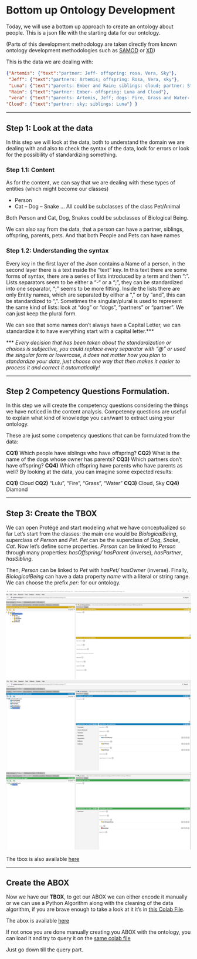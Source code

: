 # Bottom up Ontology Development

Today, we will use a bottom up approach to create an ontology about people. This is a json file with the starting data for our ontology. 

(Parts of this development methodology are taken directly from known ontology development methodologies such as [SAMOD](https://essepuntato.it/samod/) or [XD](http://extremedesign.sourceforge.net/))

This is the data we are dealing with:

```json
{"Artemis": {"text":"partner: Jeff- offspring: rosa, Vera, Sky"},
 "Jeff": {"text":"partners: Artemis; offspring: Rosa, Vera, sky"},
 "Luna": {"text":"parents: Ember and Rain; siblings: cloud; partner: Stella; offspring: Diamond; dog: Lulu; cats: Sun"},
 "Rain": {"text":"partner: Ember- offspring: Luna and Cloud"},
 "vera": {"text":"parents: Artemis, Jeff; dogs: Fire, Grass and Water- snakes: Happy; siblings: Rosa, Sky"},
"Cloud": {"text":"partner: sky; siblings: Luna"} }
```
***

## Step 1: Look at the data

In this step we will look at the data, both to understand the domain we are dealing with and also to check the syntax of the data,  look for errors or look for the possibility of standardizing something.

### Step 1.1: Content
As for the content, we can say that we are dealing with these types of entities (which might become our classes)
* Person
* Cat – Dog – Snake … All could be subclasses of the class Pet/Animal

Both Person and Cat, Dog, Snakes could be subclasses of Biological Being.

We can also say from the data, that a person can have a partner, siblings, offspring, parents, pets. And that both People and Pets can have names

### Step 1.2: Understanding the syntax
Every key in the first layer of the Json contains a Name of a person, in the second layer there is a text inside the “text” key.
In this text there are some forms of syntax, there are a series of lists introduced by a term and then “:”. 
Lists separators seem to be either a “-“ or a “;”, they can be standardized into one separator, “;” seems to be more fitting. 
Inside the lists there are only Entity names, which are separated by either a “,” or by “and”, this can be standardized to “,”. 
Sometimes the singular/plural is used to represent the same kind of lists: look at “dog” or “dogs”, “partners” or “partner”. We can just keep the plural form. 

We can see that some names don’t always have a Capital Letter, we can standardize it to have everything start with a capital letter.***

*** _Every decision that has been taken about the standardization or choices is subjective, you could replace every separator with “@” or used the singular form or lowercase, it does not matter how you plan to standardize your data, just choose one way that then makes it easier to process it and correct it automatically!_

***
## Step 2  Competency Questions Formulation.
In this step we will create the competency questions considering the things we have noticed in the content analysis.
Competency questions are useful to explain what kind of knowledge you can/want to extract using your ontology.

These are just some competency questions that can be formulated from the data:

**CQ1)** Which people have siblings who have offspring?
**CQ2)** What is the name of the dogs whose owner has parents?
**CQ3)** Which partners don’t have offspring?
**CQ4)** Which offspring have parents who have parents as well?
By looking at the data, you can imagine some expected results:

**CQ1)** Cloud
**CQ2)** “Lulu”, “Fire”, “Grass”, “Water”
**CQ3)** Cloud, Sky
**CQ4)** Diamond

***
## Step 3: Create the TBOX

We can open Protégé and start modeling what we have conceptualized so far
Let’s start from the classes: the main one would be _BiologicalBeing_, superclass of _Person_ and _Pet_. _Pet_ can be the superclass of _Dog_, _Snake_, _Cat_.
Now let’s define some properties.
_Person_ can be linked to _Person_ through many properties:
_hasOffspring/ hasParent_ (inverse), _hasPartner_, _hasSibling_.

Then, _Person_ can be linked to _Pet_ with _hasPet/ hasOwner_ (inverse).
Finally, _BiologicalBeing_ can have a data property _name_ with a literal or string range.
We can choose the prefix _per:_ for our ontology.

![alt text](onto1.png)
![alt text](onto2.png)
![alt text](onto3.png)

The tbox is also available [here](tbox.owl)


***

## Create the ABOX

Now we have our **TBOX**, to get our ABOX we can either encode it manually or we can use a Python Algorithm along with the cleaning of the data algorithm, if you are brave enough to take a look at it it’s in [this Colab File](https://colab.research.google.com/github/br0ast/KRaE-lab/blob/main/lesson2/Lesson_2_KRaE_lab.ipynb).

The abox is available [here](abox.ttl)

If not once you are done manually creating you ABOX with the ontology, you can load it and try to query it on the [same colab file](https://colab.research.google.com/github/br0ast/KRaE-lab/blob/main/lesson2/Lesson_2_KRaE_lab.ipynb)

Just go down till the query part.
